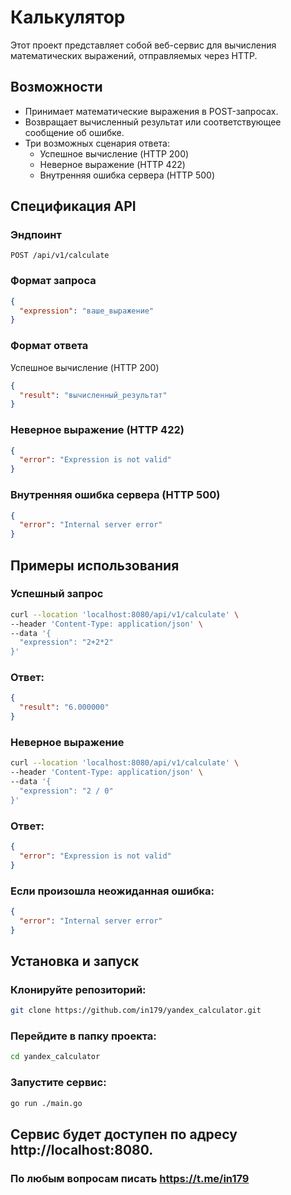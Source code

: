 # Калькулятор

Этот проект представляет собой веб-сервис для вычисления математических выражений, отправляемых через HTTP.

## Возможности

- Принимает математические выражения в POST-запросах.
- Возвращает вычисленный результат или соответствующее сообщение об ошибке.
- Три возможных сценария ответа:
  - Успешное вычисление (HTTP 200)
  - Неверное выражение (HTTP 422)
  - Внутренняя ошибка сервера (HTTP 500)

## Спецификация API

### Эндпоинт

`POST /api/v1/calculate`

### Формат запроса

```json
{
  "expression": "ваше_выражение"
}
```

### Формат ответа

Успешное вычисление (HTTP 200)
```json
{
  "result": "вычисленный_результат"
}
```

### Неверное выражение (HTTP 422)
```json
{
  "error": "Expression is not valid"
}
```
### Внутренняя ошибка сервера (HTTP 500)
```json
{
  "error": "Internal server error"
}
```
## Примеры использования
### Успешный запрос
```bash
curl --location 'localhost:8080/api/v1/calculate' \
--header 'Content-Type: application/json' \
--data '{
  "expression": "2+2*2"
}'
```
### Ответ:
```json
{
  "result": "6.000000"
}
```
### Неверное выражение
```bash
curl --location 'localhost:8080/api/v1/calculate' \
--header 'Content-Type: application/json' \
--data '{
  "expression": "2 / 0"
}'
```
### Ответ:
```json
{
  "error": "Expression is not valid"
}
```

### Если произошла неожиданная ошибка:
```json
{
  "error": "Internal server error"
}
```
## Установка и запуск

### Клонируйте репозиторий:

```bash
git clone https://github.com/in179/yandex_calculator.git
```

### Перейдите в папку проекта:
```bash
cd yandex_calculator
```
### Запустите сервис:
```bash
go run ./main.go
```
## Сервис будет доступен по адресу http://localhost:8080.

### По любым вопросам писать https://t.me/in179
